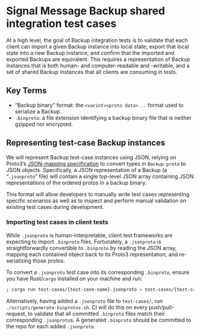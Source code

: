 # Signal Message Backup shared integration test cases

At a high level, the goal of Backup integration tests is to validate that each client can import a given Backup instance into local state; export that local state into a new Backup instance; and confirm that the imported and exported Backups are equivalent. This requires a representation of Backup instances that is both human- and computer-readable and -writable, and a set of shared Backup instances that all clients are consuming in tests.

## Key Terms

- “Backup binary” format: the `<varint><proto data>...` format used to serialize a Backup.
- `.binproto`: a file extension identifying a backup binary file that is neither gzipped nor encrypted.

## Representing test-case Backup instances

We will represent Backup test-case instances using JSON, relying on Proto3’s [JSON-mapping specification](https://protobuf.dev/programming-guides/proto3/#json) to convert types in `Backup.proto` to JSON objects. Specifically, a JSON representation of a Backup (a “`.jsonproto`” file) will contain a single top-level JSON array containing JSON representations of the ordered protos in a backup binary.

This format will allow developers to manually write test cases representing specific scenarios as well as to inspect and perform manual validation on existing test cases during development.

### Importing test cases in client tests

While `.jsonproto` is human-interpretable, client test frameworks are expecting to import `.binproto` files. Fortunately, a `.jsonproto` is straightforwardly convertible to `.binproto` by reading the JSON array, mapping each contained object back to its Proto3 representation, and re-serializing those protos.

To convert a `.jsonproto` test case into its corresponding `.binproto`, ensure you have Rust/`cargo` installed on your machine and run:

```sh
; cargo run test-cases/{test-case-name}.jsonproto > test-cases/{test-case-name}.binproto
```

Alternatively, having added a `.jsonproto` file to `test-cases/`, run `./scripts/generate-binprotos.sh`. CI will do this on every push/pull-request, to validate that all committed `.binproto` files match their corresponding `.jsonproto`s. A generated `.binproto` should be committed to the repo for each added `.jsonproto`.
